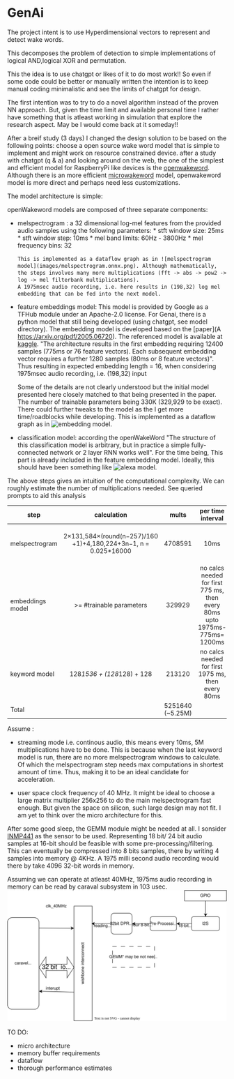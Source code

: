 # GenAi

The project intent is to use Hyperdimensional vectors to represent and detect wake words. 

This decomposes the problem of detection to simple implementations of logical AND,logical XOR and permutation.

This the idea is to use chatgpt or likes of it to do most work!! So even if some code could be better or manually written
the intention is to keep manual coding minimalistic and see the limits of chatgpt for design.


The first intention was to try to do a novel algorithm instead of the proven NN approach. But, given the time limit and available
personal time I rather have something that is atleast working in simulation that explore the research aspect. May be I would come back at it someday!! 

After a breif study (3 days) I changed the design solution to be based on the following points:
choose a open source wake word model that is simple to implement and might work on resource constrained device. 
after a study with chatgpt (q & a) and looking around on the web, the one of the simplest and efficient model for RaspberryPi like devices 
is the [openwakeword](https://github.com/dscripka/openWakeWord). Although there is an more efficient [microwakeword](https://github.com/kahrendt/microWakeWord) model, openwakeword model is more direct and perhaps need less customizations. 

The model architecture is simple: 

openWakeword models are composed of three separate components:

  * melspectrogram : a 32 dimensional log-mel features from the provided audio samples using the following parameters:
        * stft window size: 25ms
        * stft window step: 10ms
        * mel band limits: 60Hz - 3800Hz
        * mel frequency bins: 32

        This is implemented as a dataflow graph as in ![melspectrogram model](images/melspectrogram.onnx.png). Although mathematically, the steps involves many more multiplications (fft -> abs -> pow2 -> log -> mel filterbank multiplications).
        A 1975msec audio recording, i.e. here results in (198,32) log mel embedding that can be fed into the next model. 


  * feature embeddings model: This model is provided by Google as a TFHub module under an Apache-2.0 license. For Genai, there is a python model that still being developed (using chatgpt, see model directory). The embedding model is developed based on the [paper](A https://arxiv.org/pdf/2005.06720). The referenced model is available at [kaggle](https://www.kaggle.com/models/google/speech-embedding/tensorFlow1/speech-embedding). "The architecture results in the first embedding requiring 12400 samples (775ms or 76 feature vectors). Each subsequent embedding vector requires a further 1280 samples (80ms or 8 feature vectors)". Thus resulting in expected embedding length = 16, when considering 1975msec audio recording, i.e. (198,32) input 

    Some of the details are not clearly understood but the initial model presented here closely matched to that being presented in the paper. The number of trainable parameters being 330K (329,929 to be exact). There could further tweaks to the model as the I get more time/roadblocks while developing. This is implemented as a dataflow graph as in ![embedding model](images/embedding_model.onnx.png). 

  * classification model: according the openWakeWord "The structure of this classification model is arbitrary, but in practice a simple fully-connected network or 2 layer RNN works well". For the time being, This part is already included in the feature embedding model. Ideally, this should have been something like ![alexa model](images/alexa_v0.1.onnx.png).

The above steps gives an intuition of the computational complexity. We can roughly estimate the number of multiplications needed. See queried prompts to aid this analysis[](model/design_thoughts.prompt.md)

| step   | calculation |  mults |  per time interval | input |output |
|----------|:-------------:|:------:|:------:|:------:|:------:|
| melspectrogram|  2×131,584×(round(n−257)/160​+1)+4,180,224+3n−1, n = 0.025*16000| 4708591 | 10ms |25 ms audio @ 16khz sampling rate |one 32-dimensional log-mel feature vector |
| embeddings model |    >= #trainable parameters   |   329929 | no calcs needed for first 775 ms,  then every 80ms upto 1975ms-775ms= 1200ms|76 log-mel feature vectors| one 96-dimensional embedded vector |
| keyword model | 128*1536 + (128*128) + 128 |    213120| no calcs needed for first 1975 ms, then every 80ms |16-embedded vector | 1 sigmoid output indicating yes/no|
|Total |                                        | 5251640 (~5.25M)  ||


Assume :
  - streaming mode i.e. continous audio, this means every 10ms, 5M multiplications have to be done. This is because when the last keyword model is run, there are no more melspectrogram windows to calculate. Of which the melspectrogram step needs max computations in shortest amount of time. Thus, making it to be an ideal candidate for acceleration.
  
  - user space clock frequency of 40 MHz. It might be ideal to choose a large matrix multiplier 256x256 to do the main melspectrogram fast enough. But given the space on silicon, such large design may not fit. I am yet to think over the micro architecture for this. 

After some good sleep, the GEMM module might be needed at all. I sonsider [INMP441](https://www.tinytronics.nl/index.php?route=product/product/get_file&file=3422/INMP441.pdf) as the sensor to be used. Representing 18 bit/ 24 bit audio samples at 16-bit should be feasible with some pre-processing/filtering. This can eventually be compressed into 8 bits samples, there by writing 4 samples into memory @ 4KHz. A 1975 milli second audio recording would there by take 4096 32-bit words in memory.

Assuming we can operate at atleast 40MHz, 1975ms audio recording in memory can be read by caraval subsystem in 103 usec.
  ![Top level diagram](doc/images/top.svg)

  TO DO:
  - micro architecture
  - memory buffer requirements
  - dataflow
  - thorough performance estimates


